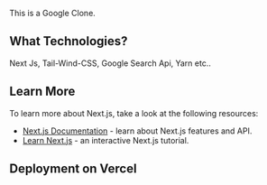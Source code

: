 This is a Google Clone. 

## What Technologies?

Next Js, Tail-Wind-CSS, Google Search Api, Yarn etc..

## Learn More

To learn more about Next.js, take a look at the following resources:

- [Next.js Documentation](https://nextjs.org/docs) - learn about Next.js features and API.
- [Learn Next.js](https://nextjs.org/learn) - an interactive Next.js tutorial.

## Deployment on Vercel

